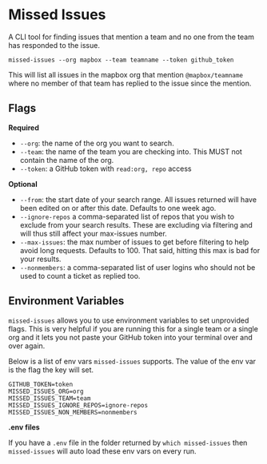 # Missed Issues

A CLI tool for finding issues that mention a team and no one from the team has responded to the issue.

`missed-issues --org mapbox --team teamname --token github_token`

This will list all issues in the mapbox org that mention `@mapbox/teamname` where no member of that team has replied to the issue since the mention.

## Flags

**Required**

- `--org`: the name of the org you want to search.
- `--team`: the name of the team you are checking into. This MUST not contain the name of the org.
- `--token`: a GitHub token with `read:org, repo` access

**Optional**

- `--from`: the start date of your search range. All issues returned will have been edited on or after this date. Defaults to one week ago.
- `--ignore-repos` a comma-separated list of repos that you wish to exclude from your search results. These are excluding via filtering and will thus still affect your max-issues number.
- `--max-issues`: the max number of issues to get before filtering to help avoid long requests. Defaults to 100. That said, hitting this max is bad for your results.
- `--nonmembers`: a comma-separated list of user logins who should not be used to count a ticket as replied too.

## Environment Variables

`missed-issues` allows you to use environment variables to set unprovided flags. This is very helpful if you are running this for a single team or a single org and it lets you not paste your GitHub token into your terminal over and over again.

Below is a list of env vars `missed-issues` supports. The value of the env var is the flag the key will set.

```
GITHUB_TOKEN=token
MISSED_ISSUES_ORG=org
MISSED_ISSUES_TEAM=team
MISSED_ISSUES_IGNORE_REPOS=ignore-repos
MISSED_ISSUES_NON_MEMBERS=nonmembers
```

**.env files**

If you have a `.env` file in the folder returned by `which missed-issues` then `missed-issues` will auto load these env vars on every run.

